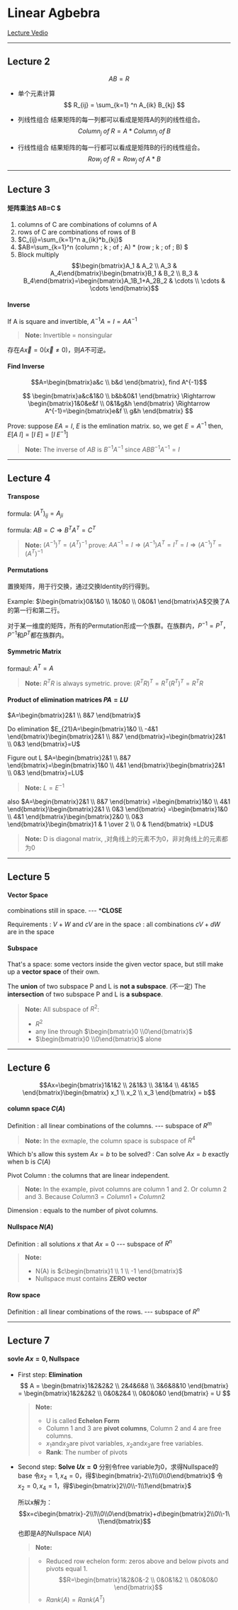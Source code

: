 

# Linear Agbebra

  [Lecture Vedio][1]

---------------

Lecture 2
---

$$ AB=R $$


- 单个元素计算
$$ R_{ij} = \sum_{k=1} ^n A_{ik} B_{kj} $$

- 列线性组合
结果矩阵的每一列都可以看成是矩阵A的列的线性组合。
$$ Column_{j} \; of  \; R = A * Column_j \; of \; B $$


- 行线性组合
结果矩阵的每一行都可以看成是矩阵B的行的线性组合。
$$ Row_j \; of \; R = Row_j \; of \; A * B $$

----------------
Lecture 3
---
#### 矩阵乘法$ AB=C $

1. columns of C are combinations of columns of A
2. rows of C are combinations of rows of B
3. $C_{ij}=\sum_{k=1}^n a_{ik}*b_{kj}$
4. $AB=\sum_{k=1}^n (column \; k \; of \; A) * (row \; k \; of \; B) $
5. Block multiply
$$\begin{bmatrix}A_1 & A_2 \\ A_3 & A_4\end{bmatrix}\begin{bmatrix}B_1 & B_2 \\ B_3 & B_4\end{bmatrix}=\begin{bmatrix}A_1B_1+A_2B_2 & \cdots \\ \cdots  & \cdots \end{bmatrix}$$
    

#### Inverse
If A is square and invertible, $A^{-1}A=I=AA^{-1}$

> **Note:** Invertible = nonsingular

存在$A\overrightarrow{x}=0(\overrightarrow{x} \neq 0)$，则$A$不可逆。

#### Find Inverse
$$A=\begin{bmatrix}a&c \\ b&d \end{bmatrix}, find A^{-1}$$

$$
\begin{bmatrix}a&c&1&0 \\ b&b&0&1 \end{bmatrix} \Rightarrow 
\begin{bmatrix}1&0&e&f \\ 0&1&g&h \end{bmatrix} \Rightarrow
A^{-1}=\begin{bmatrix}e&f \\ g&h \end{bmatrix}
$$

Prove:
suppose $EA=I$, $E$ is the emlination matrix.
so, we get $E=A^{-1}$
then, $E[A\;I]=[I\;E]=[I\;E^{-1}]$

> **Note:** The inverse of $AB$ is $B^{-1}A^{-1}$ since $ABB^{-1}A^{-1}=I$

--------------------
Lecture 4
---
#### Transpose
formula: $(A^T)_{ij}=A_{ji}$

formula: $AB=C \Rightarrow B^TA^T=C^T$

> **Note:** $(A^{-1})^T = (A^T)^{-1}$
> prove: $AA^{-1}=I \Rightarrow (A^{-1})A^T=I^T=I \Rightarrow (A^{-1})^T = (A^T)^{-1}$


#### Permutations
置换矩阵，用于行交换，通过交换Identity的行得到。

Example: 
$\begin{bmatrix}0&1&0 \\ 1&0&0 \\ 0&0&1 \end{bmatrix}A$交换了A的第一行和第二行。

对于某一维度的矩阵，所有的Permutation形成一个族群。在族群内，$P^{-1}=P^T$，$P^{-1}$和${P^T}$都在族群内。


#### Symmetric Matrix
formaul: $A^T = A$

> **Note:** $R^TR$ is always symetric.
> prove: $(R^TR)^T=R^T(R^T)^T=R^TR$


#### Product of elimination matrices $PA=LU$
$A=\begin{bmatrix}2&1 \\ 8&7 \end{bmatrix}$

Do elimination
$E_{21}A=\begin{bmatrix}1&0 \\ -4&1 \end{bmatrix}\begin{bmatrix}2&1 \\ 8&7 \end{bmatrix}=\begin{bmatrix}2&1 \\ 0&3 \end{bmatrix}=U$

Figure out L
$A=\begin{bmatrix}2&1 \\ 8&7 \end{bmatrix}=\begin{bmatrix}1&0 \\ 4&1 \end{bmatrix}\begin{bmatrix}2&1 \\ 0&3 \end{bmatrix}=LU$

> **Note:** $L=E^{-1}$

also
$A=\begin{bmatrix}2&1 \\ 8&7 \end{bmatrix}
=\begin{bmatrix}1&0 \\ 4&1 \end{bmatrix}\begin{bmatrix}2&1 \\ 0&3 \end{bmatrix}
=\begin{bmatrix}1&0 \\ 4&1 \end{bmatrix}\begin{bmatrix}2&0 \\ 0&3 \end{bmatrix}\begin{bmatrix}1 & 1 \over 2 \\ 0 & 1\end{bmatrix}
=LDU$

> **Note:** D is diagonal matrix, ,对角线上的元素不为0，非对角线上的元素都为0

-------
Lecture 5
---

#### Vector Space
combinations still in space. --- ***CLOSE**

Requirements
:   $V+W$ and $cV$ are in the space
:   all combinations $cV+dW$ are in the space


#### Subspace
That's a space: some vectors inside the given vector space, but still make up a **vector space** of their own.

The **union** of two subspace P and L is **not a subspace**. (不一定)
The **intersection** of two subspace P and L is **a subspace**.

> **Note:** All subspace of $R^2$:
> 
>  - $R^2$
>  - any line through $\begin{bmatrix}0 \\0\end{bmatrix}$
>  - $\begin{bmatrix}0 \\0\end{bmatrix}$ alone

----------------

Lecture 6
----

$$Ax=\begin{bmatrix}1&1&2 \\ 2&1&3 \\ 3&1&4 \\ 4&1&5 \end{bmatrix}\begin{bmatrix} x_1 \\ x_2 \\ x_3 \end{bmatrix} = b$$

#### column space $C(A)$
Definition
:   all linear combinations of the columns. --- subspace of $R^m$

> **Note:** In the exmaple, the column space is subspace of $R^4$

Which b's allow this system $Ax=b$ to be solved?
:   Can solve $Ax=b$ exactly when b is $C(A)$

Pivot Column
:   the columns that are linear independent.

>**Note:** In the example, pivot columns are column 1 and 2. Or column 2 and 3. 
Because $Column 3 = Column 1 + Column2$

Dimension
:	equals to the number of pivot columns.


#### Nullspace $N(A)$
Definition
:   all solutions $x$ that $Ax=0$ --- subspace of $R^n$

> **Note:**
>
> - N(A) is $c\begin{bmatrix}1 \\ 1 \\ -1 \end{bmatrix}$
> - Nullspace must contains **ZERO vector**


#### Row space
Definition
:	all linear combinations of the rows. --- subspace of $R^n$

--------------------
Lecture 7
---
#### sovle $Ax=0$, Nullspace
- First step: **Elimination**
$$
A = \begin{bmatrix}1&2&2&2 \\ 2&4&6&8 \\ 3&6&8&10 \end{bmatrix} 
  = \begin{bmatrix}1&2&2&2 \\ 0&0&2&4 \\ 0&0&0&0 \end{bmatrix} = U
$$

    >**Note:**
    >
    > - U is called **Echelon Form**
    > - Column 1 and 3 are **pivot columns**, Column 2 and 4 are free columns.
    > - $x_1$and$x_3$are pivot variables, $x_2$and$x_3$are free variables.
    > - **Rank**: The number of pivots

- Second step: **Solve $Ux=0$**
分别令free variable为0，求得Nullspace的base
令$x_2 = 1, x_4=0$，得$\begin{bmatrix}-2\\1\\0\\0\end{bmatrix}$
令$x_2 = 0, x_4=1$，得$\begin{bmatrix}2\\0\\-1\\1\end{bmatrix}$

    所以x解为：
$$x=c\begin{bmatrix}-2\\1\\0\\0\end{bmatrix}+d\begin{bmatrix}2\\0\\-1\\1\end{bmatrix}$$
也即是A的Nullspace $N(A)$

    > **Note:**

    >  - Reduced row echelon form: zeros above and below pivots and pivots equal 1.
    > $$R=\begin{bmatrix}1&2&0&-2 \\ 0&0&1&2 \\ 0&0&0&0 \end{bmatrix}$$
    >  - $Rank(A)=Rank(A^T)$

  [1]: http://v.163.com/special/opencourse/daishu.html
